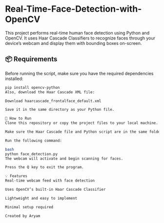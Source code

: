 # Real-Time-Face-Detection-with-OpenCV
This project performs real-time human face detection using Python and OpenCV. It uses Haar Cascade Classifiers to recognize faces through your device’s webcam and display them with bounding boxes on-screen.

## 📦 Requirements

Before running the script, make sure you have the required dependencies installed:

```bash
pip install opencv-python
Also, download the Haar Cascade XML file:

Download haarcascade_frontalface_default.xml

Save it in the same directory as your Python file.

🚀 How to Run
Clone this repository or copy the project files to your local machine.

Make sure the Haar Cascade file and Python script are in the same folder.

Run the following command:

bash
python face_detection.py
The webcam will activate and begin scanning for faces.

Press the Q key to exit the program.

💡 Features
Real-time webcam feed with face detection

Uses OpenCV’s built-in Haar Cascade Classifier

Lightweight and easy to implement

Minimal setup required

Created by Aryam
